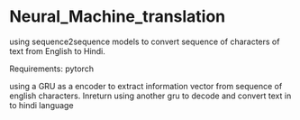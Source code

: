 # Neural_Machine_translation
using sequence2sequence models to convert sequence of characters of text from English to Hindi.

Requirements:
 pytorch

using a GRU as a encoder to extract information vector from sequence of english characters.
Inreturn using another gru to decode and convert text in to hindi language
